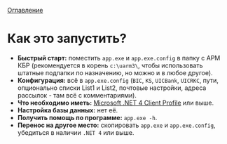 [Оглавление](index.md)

Как это запустить?
==================

* **Быстрый старт:** поместить `app.exe` и `app.exe.config` в папку с АРМ КБР 
(рекомендуется в корень `c:\uarm3\`, чтобы использовать штатные подпапки по 
назначению, но можно и в любое другое).
* **Конфигурация:** всё в `app.exe.config` (`BIC`, `KS`, `UICBank`, `UICRKC`, 
пути, опционально списки List1 и List2, почтовые настройки, адреса рассылок - 
там всё с комментариями).
* **Что необходимо иметь:** [Microsoft .NET 4 Client 
Profile](https://www.microsoft.com/ru-RU/download/details.aspx?id=17113) 
или выше.
* **Настройка базы данных:** нет её.
* **Получить помощь по программе:** `app.exe -h`.
* **Перенос на другое место:** скопировать `app.exe` и `app.exe.config`, 
убедиться в наличии `.NET 4` или выше.
